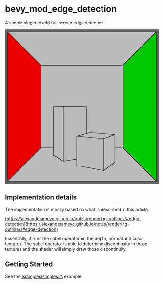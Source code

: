 # bevy_mod_edge_detection

A simple plugin to add full screen edge detection.

![image](cornell_box.png)

## Implementation details

The implementation is mostly based on what is described in this article.

[https://alexanderameye.github.io/notes/rendering-outlines/#edge-detection](https://alexanderameye.github.io/notes/rendering-outlines/#edge-detection)

Essentially, it runs the sobel operator on the depth, normal and color textures. The sobel operator is able to determine discontinuity in those textures and the shader will simply draw those discontinuity.

## Getting Started

See the [examples/simples.rs](examples/simple.rs) example
